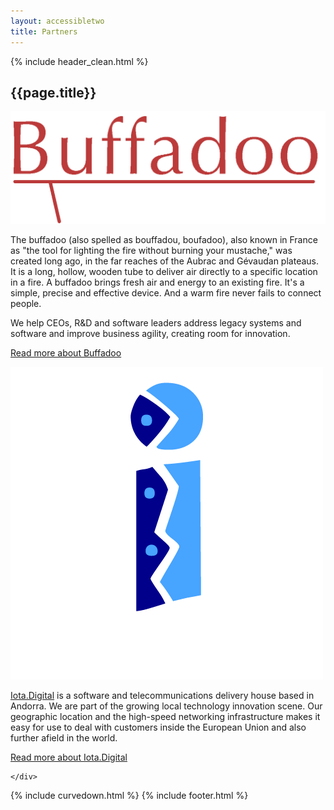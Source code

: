```yaml
---
layout: accessibletwo
title: Partners
---
```


{% include header_clean.html %}
<div class="wrap">
  <article class="post-wrap">
    <div class="post">

<h1>{{page.title}}</h1>

<div class="partners-list">
  <div>
    <p><img src="/images/partners/buffadoo_logo_v2-1.png"/></p>
  </div>
  <div>
    <p>The buffadoo (also spelled as bouffadou, boufadoo), also known in France as "the tool for lighting the fire without burning your mustache," was created long ago, in the far reaches of the Aubrac and Gévaudan plateaus. It is a long, hollow, wooden tube to deliver air directly to a specific location in a fire. A buffadoo brings fresh air and energy to an existing fire. It's a simple, precise and effective device. And a warm fire never fails to connect people.</p>
    <p>
    We help CEOs, R&D and software leaders address legacy systems and software and improve business agility, creating room for innovation.
    </p>
    <p>
      <a href="https://buffadoo.nl" target="_blank">Read more about Buffadoo</a></p>
  </div>

  <div>
    <p><img src="/images/partners/iota.digital.png"/></p>
  </div>
  <div>
    <p><a href="http://iota.digital" target="_blank">Iota.Digital</a> is a software and telecommunications delivery house based in Andorra. We are part of the growing local technology innovation scene. Our geographic location and the high-speed networking infrastructure makes it easy for use to deal with customers inside the European Union and also further afield in the world.
    </p>
    <p>
      <a href="http://iota.digital" target="_blank">Read more about Iota.Digital</a>
    </p>  
  </div>
</div>

    </div>
  </article>
</div>

{% include curvedown.html %}
{% include footer.html %}

